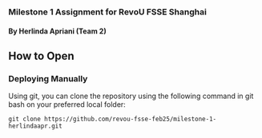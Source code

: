### Milestone 1 Assignment for RevoU FSSE Shanghai

#### By Herlinda Apriani (Team 2)

## How to Open

### Deploying Manually

Using git, you can clone the repository using the following command in git bash on your preferred local folder:

```console
git clone https://github.com/revou-fsse-feb25/milestone-1-herlindaapr.git
```
